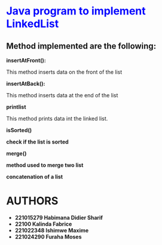 <h1 style ="color:blue;"> Java program to implement LinkedList</h1>

<h2> Method implemented are the following:</h2>

<b> insertAtFront():</b>
<p> This method inserts data on the front of the list  </p>
<b> insertAtBack():</b>
<p> This method inserts data at the end of the list </p>
<b> printlist</b>
<p> This method prints data int the linked list.</p>
<b> isSorted()<b/> 
<p> check if the list is sorted</p>
<b> merge()</b>
<p> method used to merge two list</p>
<p> concatenation of a list</p>

<h1>AUTHORS</h1>
<ul>
<li> 221015279 Habimana Didier Sharif</li>
<li> 22100 Kalinda Fabrice</li>
<li> 221022348 Ishimwe Maxime</li>
<li> 221024290 Furaha Moses</li>
</ul>
